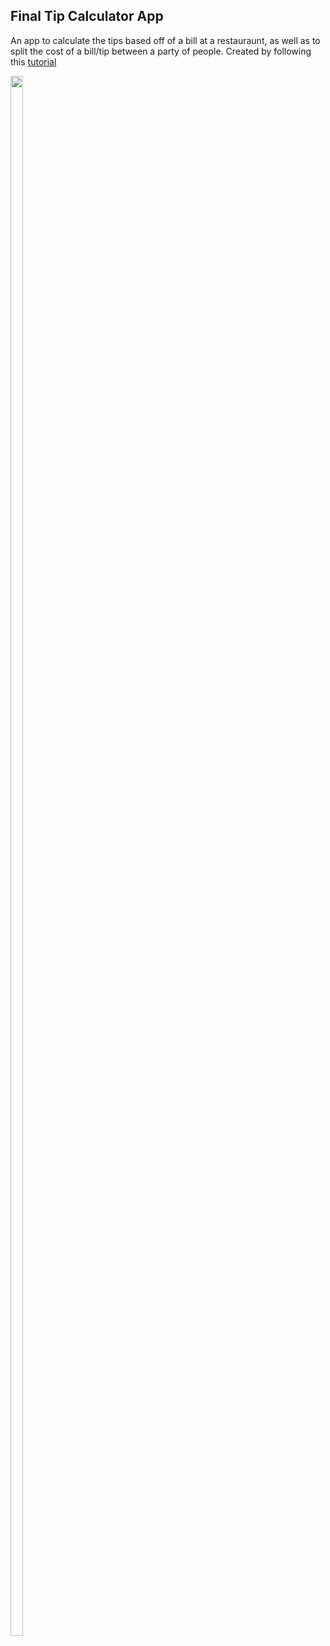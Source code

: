 ## Final Tip Calculator App
An app to calculate the tips based off of a bill at a restauraunt, as well as to split the cost of a bill/tip between a party of people.
Created by following this [tutorial](https://www.youtube.com/watch?v=fnHDbTDPu3s&t=911s)

<img src="https://user-images.githubusercontent.com/95701961/162037697-be3d0d31-2a1e-4f11-b183-f1b02411b55b.PNG" width=20% height=80%/>

